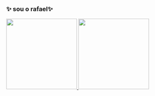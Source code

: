 ### ✨ sou o rafael✨

<!--
**Dapper18r/Dapper18r** is a ✨ _special_ ✨ repository because its `README.md` (this file) appears on your GitHub profile.
### 🔭 tenho trabalhado com python e c++
### 🌱 estudando java e html
Here are some ideas to get you started:

-### 🔭 tenho trabalhado com python e c++
- 🌱 estudando java e html
- 👯 I’m looking to collaborate on ...
- 🤔 I’m looking for help with ...
- 💬 Ask me about ...
- 📫 How to reach me: ...
- 😄 Pronouns: ...
- ⚡ Fun fact: ...
-->
<div>

<a href="https://beacons.ai/Dapper18r">

<img height="188em" src="https://github-readme-stats.vercel.app/api?username=Dapper18r&show_icons=true&theme=dracula&include_all_commits=true&count_private=true"/> 
<img height="188en" src="https://github-readme-stats.vercel.app/api/top-langs/?username=Dapper18r&layout=compact&langs_count=16&theme=dracula"> 
</div>
